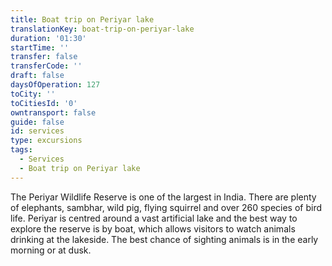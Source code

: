 ```yaml
---
title: Boat trip on Periyar lake
translationKey: boat-trip-on-periyar-lake
duration: '01:30'
startTime: ''
transfer: false
transferCode: ''
draft: false
daysOfOperation: 127
toCity: ''
toCitiesId: '0'
owntransport: false
guide: false
id: services
type: excursions
tags:
  - Services
  - Boat trip on Periyar lake
---
```

The Periyar Wildlife Reserve is one of the largest in India. There are plenty of elephants, sambhar, wild pig, flying squirrel and over 260 species of bird life. Periyar is centred around a vast artificial lake and the best way to explore the reserve is by boat, which allows visitors to watch animals drinking at the lakeside. The best chance of sighting animals is in the early morning or at dusk.